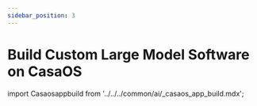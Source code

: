 ```yaml
---
sidebar_position: 3
---
```


# Build Custom Large Model Software on CasaOS

import Casaosappbuild from '../../../common/ai/\_casaos_app_build.mdx';

<Casaosappbuild />
